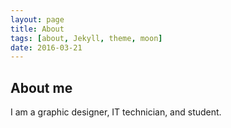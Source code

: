 ```yaml
---
layout: page
title: About
tags: [about, Jekyll, theme, moon]
date: 2016-03-21
---
```

## About me

I am a graphic designer, IT technician, and student.
